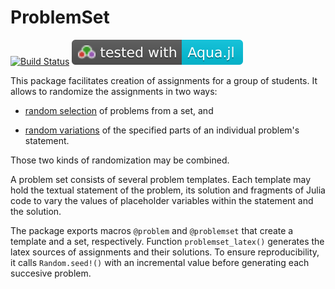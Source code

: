 # ProblemSet

[![Build Status](https://github.com/kagalenko-m-b/ProblemSet.jl/workflows/CI/badge.svg)](https://github.com/kagalenko-m-b/ProblemSet.jl/actions)
[![Aqua QA](https://raw.githubusercontent.com/JuliaTesting/Aqua.jl/master/badge.svg)](https://github.com/JuliaTesting/Aqua.jl)

This package facilitates creation of  assignments for a group of students. It allows
to randomize the assignments in two ways:

* [random selection](Random_selection.md) of problems from a set, and

* [random variations](Random_variations.md) of the specified parts of an individual
problem's statement.

Those two kinds of randomization may be combined.

A problem set consists of several problem templates. Each template may hold the textual
statement of the problem, its solution and fragments of Julia code to vary
the values of placeholder variables within the statement and the solution.

The package exports macros `@problem` and `@problemset` that create a template and a set,
respectively. Function `problemset_latex()` generates the latex sources of
assignments and their solutions. To ensure reproducibility, it calls `Random.seed!()`
with an incremental value before generating each succesive problem.
